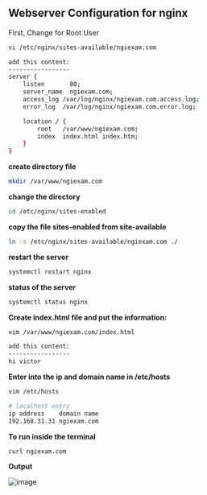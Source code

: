 ## Webserver Configuration for nginx
First, Change for Root User
```bash
vi /etc/nginx/sites-available/ngiexam.com

add this content:
-----------------
server {
    listen       80;
    server_name  ngiexam.com;
    access_log /var/log/nginx/ngiexam.com.access.log;
    error_log  /var/log/nginx/ngiexam.com.error.log;

    location / {
        root   /var/www/ngiexam.com;
        index  index.html index.htm;
    }
}
```

**create directory file**

```bash
mkdir /var/www/ngiexam.com
```

**change the directory**

```bash
cd /etc/nginx/sites-enabled
```
**copy the file sites-enabled from site-available**
```bash
ln -s /etc/nginx/sites-available/ngiexam.com ./
```

**restart the server**

```bash
systemctl restart nginx
```
**status of the server**
```bash
systemctl status nginx
```
**Create index.html file and put the information:**
```bash
vim /var/www/ngiexam.com/index.html

add this content:
-----------------
hi victor
```
**Enter into the ip and domain name in /etc/hosts**
```bash
vim /etc/hosts

# localhost entry
ip address    domain name
192.168.31.31 ngiexam.com

```
**To run inside the terminal**
```bash
curl ngiexam.com
```
**Output**



![image](https://github.com/user-attachments/assets/47fb281a-97cd-471e-9753-2c8061c4a932)

